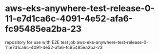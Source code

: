 # aws-eks-anywhere-test-release-0-11-e7d1ca6c-4091-4e52-afa6-fc95485ea2ba-23
repository for use with E2E test job aws-eks-anywhere-test-release-0-11:e7d1ca6c-4091-4e52-afa6-fc95485ea2ba-23
